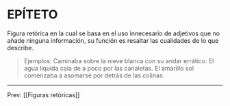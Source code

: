 # EPÍTETO 
Figura retórica en la cual se basa en el uso innecesario de adjetivos que no añade ninguna información, su función es resaltar las cualidades de lo que describe.   

>Ejemplos: 
>Caminaba sobre la nieve blanca con su andar errático. 
>El agua líquida caía de a poco por las canaletas. 
>El amarillo sol comenzaba a asomarse por detrás de las colinas. 

___
Prev: [[Figuras retòricas]]